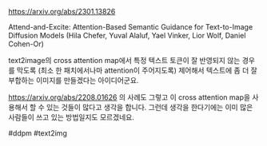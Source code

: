 https://arxiv.org/abs/2301.13826

Attend-and-Excite: Attention-Based Semantic Guidance for Text-to-Image Diffusion Models (Hila Chefer, Yuval Alaluf, Yael Vinker, Lior Wolf, Daniel Cohen-Or)

text2image의 cross attention map에서 특정 텍스트 토큰이 잘 반영되지 않는 경우를 막도록 (최소 한 패치에서나마 attention이 주어지도록) 제어해서 텍스트에 좀 더 잘 부합하는 이미지를 만들겠다는 아이디어군요.

https://arxiv.org/abs/2208.01626 의 사례도 그렇고 이 cross attention map을 사용해서 할 수 있는 것들이 많다고 생각을 합니다. 그런데 생각을 한다기에는 이미 많은 사람들이 쓰고 있는 방법일지도 모르겠네요.

#ddpm #text2img 